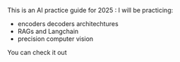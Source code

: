 This is an AI practice guide for 2025 :
I will be practicing:

- encoders decoders architechtures
- RAGs and Langchain
- precision computer vision

You can check it out
